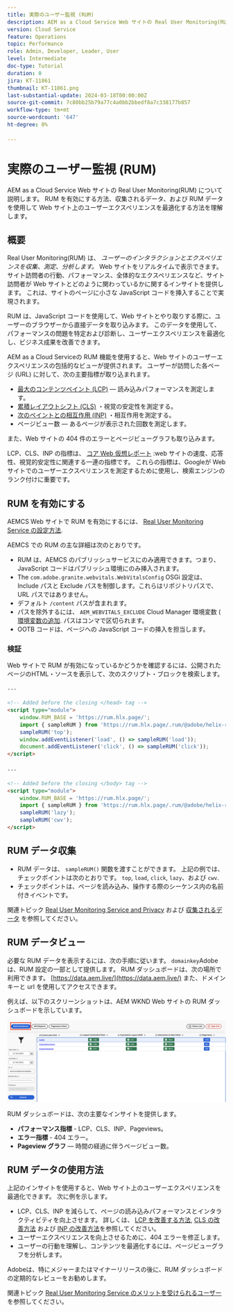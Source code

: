 ```yaml
---
title: 実際のユーザー監視 (RUM)
description: AEM as a Cloud Service Web サイトの Real User Monitoring(RUM) について説明します。
version: Cloud Service
feature: Operations
topic: Performance
role: Admin, Developer, Leader, User
level: Intermediate
doc-type: Tutorial
duration: 0
jira: KT-11861
thumbnail: KT-11861.png
last-substantial-update: 2024-03-18T00:00:00Z
source-git-commit: 7c80bb25b79a77c4a0bb2bbedf8a7c338177b857
workflow-type: tm+mt
source-wordcount: '647'
ht-degree: 0%

---
```



# 実際のユーザー監視 (RUM)

AEM as a Cloud Service Web サイトの Real User Monitoring(RUM) について説明します。 RUM を有効にする方法、収集されるデータ、および RUM データを使用して Web サイト上のユーザーエクスペリエンスを最適化する方法を理解します。

## 概要

Real User Monitoring(RUM) は、 _ユーザーのインタラクションとエクスペリエンスを収集、測定、分析します。_ Web サイトをリアルタイムで表示できます。 サイト訪問者の行動、パフォーマンス、全体的なエクスペリエンスなど、サイト訪問者が Web サイトとどのように関わっているかに関するインサイトを提供します。 これは、サイトのページに小さな JavaScript コードを挿入することで実現されます。

RUM は、JavaScript コードを使用して、Web サイトとやり取りする際に、ユーザーのブラウザーから直接データを取り込みます。 このデータを使用して、パフォーマンスの問題を特定および診断し、ユーザーエクスペリエンスを最適化し、ビジネス成果を改善できます。

AEM as a Cloud Serviceの RUM 機能を使用すると、Web サイトのユーザーエクスペリエンスの包括的なビューが提供されます。 ユーザーが訪問した各ページ (URL) に対して、次の主要指標が取り込まれます。

- [最大のコンテンツペイント (LCP)](https://web.dev/articles/lcp)  — 読み込みパフォーマンスを測定します。
- [累積レイアウトシフト (CLS)](https://web.dev/articles/cls) ・視覚の安定性を測定する。
- [次のペイントとの相互作用 (INP)](https://web.dev/articles/inp) ・相互作用を測定する。
- ページビュー数 — あるページが表示された回数を測定します。

また、Web サイトの 404 件のエラーとページビューグラフも取り込みます。

LCP、CLS、INP の指標は、 [コア Web 仮想レポート](https://web.dev/articles/vitals) :web サイトの速度、応答性、視覚的安定性に関連する一連の指標です。 これらの指標は、Googleが Web サイトでのユーザーエクスペリエンスを測定するために使用し、検索エンジンのランク付けに重要です。

## RUM を有効にする

AEMCS Web サイトで RUM を有効にするには、 [Real User Monitoring Service の設定方法](https://experienceleague.adobe.com/en/docs/experience-manager-cloud-service/content/implementing/using-cloud-manager/content-requests#how-to-set-up-the-rum-service).

AEMCS での RUM の主な詳細は次のとおりです。

- RUM は、AEMCS のパブリッシュサービスにのみ適用できます。つまり、JavaScript コードはパブリッシュ環境にのみ挿入されます。
- The `com.adobe.granite.webvitals.WebVitalsConfig` OSGi 設定は、Include パスと Exclude パスを制御します。これらはリポジトリパスで、URL パスではありません。
- デフォルト `/content` パスが含まれます。
- パスを除外するには、 `AEM_WEBVITALS_EXCLUDE` Cloud Manager 環境変数 ( [環境変数の追加](https://experienceleague.adobe.com/en/docs/experience-manager-cloud-service/content/implementing/using-cloud-manager/environment-variables#add-variables). パスはコンマで区切られます。
- OOTB コードは、ページへの JavaScript コードの挿入を担当します。

### 検証

Web サイトで RUM が有効になっているかどうかを確認するには、公開されたページのHTML・ソースを表示して、次のスクリプト・ブロックを検索します。

```html
...

<!-- Added before the closing </head> tag -->
<script type="module">
    window.RUM_BASE = 'https://rum.hlx.page/';
    import { sampleRUM } from 'https://rum.hlx.page/.rum/@adobe/helix-rum-js@^1/src/index.js';
    sampleRUM('top');
    window.addEventListener('load', () => sampleRUM('load'));
    document.addEventListener('click', () => sampleRUM('click'));
</script>

...

<!-- Added before the closing </body> tag -->
<script type="module">
    window.RUM_BASE = 'https://rum.hlx.page/';
    import { sampleRUM } from 'https://rum.hlx.page/.rum/@adobe/helix-rum-js@^1/src/index.js';
    sampleRUM('lazy');
    sampleRUM('cwv');
</script>
```

## RUM データ収集

- RUM データは、 `sampleRUM()` 関数を渡すことができます。 上記の例では、チェックポイントは次のとおりです。 `top`, `load`, `click`, `lazy`、および `cwv`.
- チェックポイントは、ページを読み込み、操作する際のシーケンス内の名前付きイベントです。

関連トピック [Real User Monitoring Service and Privacy](https://experienceleague.adobe.com/en/docs/experience-manager-cloud-service/content/implementing/using-cloud-manager/content-requests#rum-service-and-privacy) および [収集されるデータ](https://experienceleague.adobe.com/en/docs/experience-manager-cloud-service/content/implementing/using-cloud-manager/content-requests#what-data-is-being-collected) を参照してください。

## RUM データビュー

必要な RUM データを表示するには、次の手順に従います。 `domainkey`Adobeは、RUM 設定の一部として提供します。 RUM ダッシュボードは、次の場所で利用できます。 [https://data.aem.live/](https://data.aem.live/) また、ドメインキーと url を使用してアクセスできます。

例えば、以下のスクリーンショットは、AEM WKND Web サイトの RUM ダッシュボードを示しています。

![RUM ダッシュボード](./assets/rum/RUM-Dashboard-WKND.png)

RUM ダッシュボードは、次の主要なインサイトを提供します。

- **パフォーマンス指標** - LCP、CLS、INP、Pageviews。
- **エラー指標** - 404 エラー。
- **Pageview グラフ**  — 時間の経過に伴うページビュー数。

## RUM データの使用方法

上記のインサイトを使用すると、Web サイト上のユーザーエクスペリエンスを最適化できます。 次に例を示します。

- LCP、CLS、INP を減らして、ページの読み込みパフォーマンスとインタラクティビティを向上させます。 詳しくは、 [LCP を改善する方法](https://web.dev/articles/lcp#improve-lcp), [CLS の改善方法](https://web.dev/articles/cls#improve-cls) および [INP の改善方法](https://web.dev/articles/inp#improve-inp)を参照してください。
- ユーザーエクスペリエンスを向上させるために、404 エラーを修正します。
- ユーザーの行動を理解し、コンテンツを最適化するには、ページビューグラフを分析します。

Adobeは、特にメジャーまたはマイナーリリースの後に、RUM ダッシュボードの定期的なレビューをお勧めします。

関連トピック [Real User Monitoring Service のメリットを受けられるユーザー](https://experienceleague.adobe.com/en/docs/experience-manager-cloud-service/content/implementing/using-cloud-manager/content-requests#who-can-benefit-from-rum-service) を参照してください。
